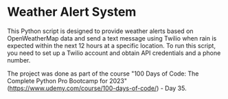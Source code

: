 <h1>Weather Alert System</h1>

This Python script is designed to provide weather alerts based on OpenWeatherMap data and send a text message using Twilio when rain is expected within the next 12 hours at a specific location. To run this script, you need to set up a Twilio account and obtain API credentials and a phone number.

The project was done as part of the course "100 Days of Code: The Complete Python Pro Bootcamp for 2023" (https://www.udemy.com/course/100-days-of-code/) - Day 35.